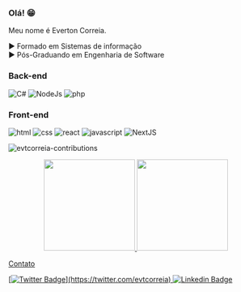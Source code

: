 ### Olá! 😁



Meu nome é Everton Correia.

▶ Formado em Sistemas de informação
<br>
▶ Pós-Graduando em Engenharia de Software
<br>





### Back-end
![C#](https://img.shields.io/badge/C%23-239120?style=for-the-badge&logo=c-sharp&logoColor=white)
![NodeJs](https://img.shields.io/badge/Node.js-43853D?style=for-the-badge&logo=node.js&logoColor=white)
![php](https://img.shields.io/badge/PHP-777BB4?style=for-the-badge&logo=php&logoColor=white)

### Front-end
![html](https://img.shields.io/badge/HTML5-E34F26?style=for-the-badge&logo=html5&logoColor=white)
![css](https://img.shields.io/badge/CSS3-1572B6?style=for-the-badge&logo=css3&logoColor=white)
![react](https://img.shields.io/badge/React-20232A?style=for-the-badge&logo=react&logoColor=61DAFB)
![javascript](https://img.shields.io/badge/JavaScript-F7DF1E?style=for-the-badge&logo=javascript&logoColor=black)
![NextJS](https://img.shields.io/badge/-laravel-orange?style=for-the-badge)

![evtcorreia-contributions](https://activity-graph.herokuapp.com/graph?username=evtcorreia&theme=react-dark)
<div align="center">
  <a href="https://github.com/evtcorreia">
  <img height="180em" src="https://github-readme-stats.vercel.app/api?username=evtcorreia&show_icons=true&theme=chartreuse-dark&include_all_commits=true&count_private=true"/>
  <img height="180em" src="https://github-readme-stats.vercel.app/api/top-langs/?username=evtcorreia&layout=compact&langs_count=7&theme=chartreuse-dark"/>
</div>


  
Contato

[![Twitter Badge](https://img.shields.io/badge/-Twitter-1ca0f1?style=flat-square&labelColor=1ca0f1&logo=twitter&logoColor=white&link=https://twitter.com/felipefialho_)](https://twitter.com/evtcorreia)
[![Linkedin Badge](https://img.shields.io/badge/-LinkedIn-blue?style=flat-square&logo=Linkedin&logoColor=white&link=https://www.linkedin.com/in/felipefialho)](https://www.linkedin.com/in/evtcorreia/)
  

  


